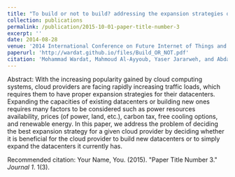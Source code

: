 ```yaml
---
title: "To build or not to build? addressing the expansion strategies of cloud providers"
collection: publications
permalink: /publication/2015-10-01-paper-title-number-3
excerpt: ''
date: 2014-08-28
venue: '2014 International Conference on Future Internet of Things and Cloud (FiCloud 2014): Barcelona, Spain'
paperurl: 'http://wardat.github.io/files/Build_OR_NOT.pdf'
citation: 'Mohammad Wardat, Mahmoud Al-Ayyoub, Yaser Jararweh, and Abdallah A. Khreishah. "To build or not to build? addressing the expansion strategies of cloud providers." 2014 International Conference on Future Internet of Things and Cloud. IEEE, 2014.'
---
```

Abstract: With the increasing popularity gained by cloud computing systems, cloud providers are facing rapidly increasing traffic loads, which requires them to have proper expansion strategies for their datacenters. Expanding the capacities of existing datacenters or building new ones requires many factors to be considered such as power resources availability, prices (of power, land, etc.), carbon tax, free cooling options, and renewable energy. In this paper, we address the problem of deciding the best expansion strategy for a given cloud provider by deciding whether it is beneficial for the cloud provider to build new datacenters or to simply expand the datacenters it currently has.

<!-- [Download paper here](http://wardat.github.io/files/Build_OR_NOT.pdf) -->

Recommended citation: Your Name, You. (2015). "Paper Title Number 3." <i>Journal 1</i>. 1(3).